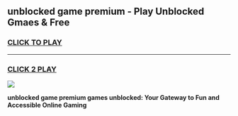 
## unblocked game premium - Play Unblocked Gmaes & Free
<h3>
<a href="https://premium.freeplayer.one?title=unblocked_game_premium&ref=20F">CLICK TO PLAY</a></h3>
<hr>

<h3>
<a href="https://premium.freeplayer.one?title=unblocked_game_premium&ref=20F">CLICK 2 PLAY</a>
  
</h3>

<a href="https://premium.freeplayer.one?title=unblocked_game_premium&ref=20F/"><img src="https://clearcache.store/games.png"></a>


**unblocked game premium games unblocked: Your Gateway to Fun and Accessible Online Gaming**
